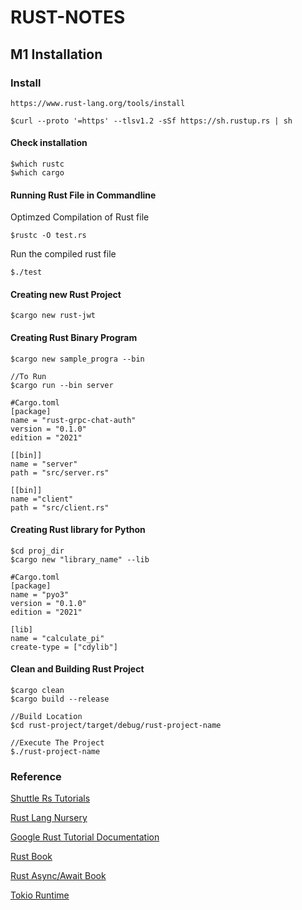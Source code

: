 # RUST-NOTES

## M1 Installation
### Install
```vim
https://www.rust-lang.org/tools/install
```
```vim
$curl --proto '=https' --tlsv1.2 -sSf https://sh.rustup.rs | sh
```
#### Check installation
```vim
$which rustc
$which cargo
```
#### Running Rust File in Commandline
Optimzed Compilation of Rust file 
```vim
$rustc -O test.rs
```
Run the compiled rust file
```
$./test
```
#### Creating new Rust Project
```vim
$cargo new rust-jwt
```
#### Creating Rust Binary Program
```vim
$cargo new sample_progra --bin

//To Run
$cargo run --bin server
```
```vim
#Cargo.toml
[package]
name = "rust-grpc-chat-auth"
version = "0.1.0"
edition = "2021"

[[bin]]
name = "server"
path = "src/server.rs"

[[bin]]
name ="client"
path = "src/client.rs"
```
#### Creating Rust library for Python
```vim
$cd proj_dir
$cargo new "library_name" --lib
```
```vim
#Cargo.toml
[package]
name = "pyo3"
version = "0.1.0"
edition = "2021"

[lib]
name = "calculate_pi"
create-type = ["cdylib"]
```
#### Clean and Building Rust Project
```vim
$cargo clean
$cargo build --release
```
```vim
//Build Location
$cd rust-project/target/debug/rust-project-name

//Execute The Project
$./rust-project-name
```
### Reference
[Shuttle Rs Tutorials](https://docs.shuttle.rs/tutorials/websocket-chat-app-js)

[Rust Lang Nursery](https://rust-lang-nursery.github.io/rust-cookbook/web/clients/requests.html)

[Google Rust Tutorial Documentation](https://doc.rust-lang.org/book/title-page.html)

[Rust Book](https://doc.rust-lang.org/1.30.0/book/first-edition/patterns.html)

[Rust Async/Await Book](https://rust-lang.github.io/async-book/01_getting_started/01_chapter.html)

[Tokio Runtime](https://tokio.rs/tokio/tutorial)
